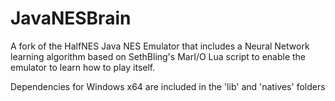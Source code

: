 # JavaNESBrain

A fork of the HalfNES Java NES Emulator that includes a Neural Network learning algorithm based on SethBling's MarI/O Lua script to enable the emulator to learn how to play itself.

Dependencies for Windows x64 are included in the 'lib' and 'natives' folders
